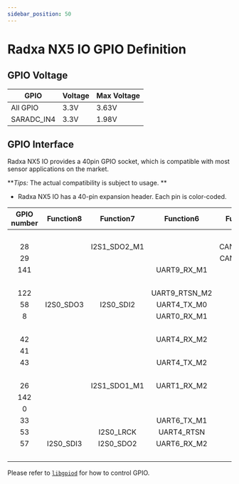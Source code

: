 ```yaml
---
sidebar_position: 50
---
```


# Radxa NX5 IO GPIO Definition

## GPIO Voltage

| GPIO       | Voltage | Max Voltage |
| ---------- | ------- | ----------- |
| All GPIO   | 3.3V    | 3.63V       |
| SARADC_IN4 | 3.3V    | 1.98V       |

## GPIO Interface

Radxa NX5 IO provides a 40pin GPIO socket, which is compatible with most sensor applications on the market.

**_Tips:_ The actual compatibility is subject to usage. **

- Radxa NX5 IO has a 40-pin expansion header. Each pin is color-coded.

<div className='gpio_style'>

| GPIO number | Function8 |  Function7   |   Function6   | Function5  |  Function4   | Function3  |  Function2  | Function1 |               Pin#               |              Pin#               | Function1 |  Function2  |  Function3  |  Function4   | Function5 |                 Function6                 |  Function7   | Function8  | GPIO number |
| :---------: | :-------: | :----------: | :-----------: | :--------: | :----------: | :--------: | :---------: | :-------: | :------------------------------: | :-----------------------------: | :-------: | :---------: | :---------: | :----------: | :-------: | :---------------------------------------: | :----------: | :--------: | :---------: |
|             |           |              |               |            |              |            |             |   +3.3V   | <div className='yellow'>1</div>  |  <div className='red'>2</div>   |   +5.0V   |             |             |              |           |                                           |              |            |             |
|     28      |           | I2S1_SDO2_M1 |               | CAN2_RX_M1 | SPI3_CS0_M2  | PWM3_IR_M0 | I2C1_SCL_M2 | GPIO0_D4  |  <div className='green'>3</div>  |  <div className='red'>4</div>   |   +5.0V   |             |             |              |           |                                           |              |            |             |
|     29      |           |              |               | CAN2_TX_M1 | SPI3_CS1_M2  |            | I2C1_SDA_M2 | GPIO0_D5  |  <div className='green'>5</div>  | <div className='black'>6</div>  |    GND    |             |             |              |           |                                           |              |            |             |
|     141     |           |              |  UART9_RX_M1  |            | SPI3_MISO_M1 |  PWM12_M1  |             | GPIO4_B5  |  <div className='green'>7</div>  | <div className='green'>8</div>  | GPIO0_B5  | I2C1_SCL_M0 |             |              |           | <div className='orange'>UART2_TX_M0</div> | I2S1_MCLK_M1 |            |     13      |
|             |           |              |               |            |              |            |             |    GND    |  <div className='black'>9</div>  | <div className='green'>10</div> | GPIO0_B6  | I2C1_SDA_M0 |             |              |           | <div className='orange'>UART2_RX_M0</div> | I2S1_SCLK_M1 |            |     14      |
|     122     |           |              | UART9_RTSN_M2 |            | SPI0_MOSI_M3 |            | I2C7_SCL_M2 | GPIO3_D2  | <div className='green'>11</div>  | <div className='green'>12</div> | GPIO1_C3  | I2C6_SCL_M1 | PWM7_IR_M2  | SPI4_CS0_M0  |           |                UART3_CTSN                 |  I2S0_SCLK   |            |     51      |
|     58      | I2S0_SDO3 |  I2S0_SDI2   |  UART4_TX_M0  |            | SPI1_CLK_M2  |  PWM0_M1   | I2C1_SCL_M4 | GPIO1_D2  | <div className='green'>13</div>  | <div className='black'>14</div> |    GND    |             |             |              |           |                                           |              |            |             |
|      8      |           |              |  UART0_RX_M1  |            | SPI2_CS1_M2  |            | I2C1_SCL_M1 | GPIO0_B0  | <div className='green'>15</div>  | <div className='green'>16</div> | GPIO1_D5  |             |             | SPI1_CS1_M2  |           |                                           |  I2S0_SDI1   |            |     61      |
|             |           |              |               |            |              |            |             |   +3.3V   | <div className='yellow'>17</div> | <div className='green'>18</div> | GPIO1_D3  | I2C1_SDA_M4 |   PWM1_M1   | SPI1_CS0_M2  |           |                UART4_RX_M0                |              |            |     59      |
|     42      |           |              |  UART4_RX_M2  |            | SPI0_MOSI_M2 |            |             | GPIO1_B2  | <div className='green'>19</div>  | <div className='black'>20</div> |    GND    |             |             |              |           |                                           |              |            |             |
|     41      |           |              |               |            | SPI0_MISO_M2 |            |             | GPIO1_B1  | <div className='green'>21</div>  | <div className='green'>22</div> | GPIO1_D0  | I2C7_SCL_M0 |             | SPI1_MISO_M2 |           |                UART6_TX_M2                |  I2S0_SDO1   |            |     56      |
|     43      |           |              |  UART4_TX_M2  |            | SPI0_CLK_M2  |            |             | GPIO1_B3  | <div className='green'>23</div>  | <div className='green'>24</div> | GPIO1_B4  |             |             | SPI0_CS0_M2  |           |                UART7_RX_M2                |              |            |     44      |
|             |           |              |               |            |              |            |             |    GND    | <div className='black'>25</div>  | <div className='green'>26</div> | GPIO1_B5  |             |             | SPI0_CS1_M2  |           |                UART7_TX_M2                |              |            |     45      |
|     26      |           | I2S1_SDO1_M1 |  UART1_RX_M2  |            | SPI3_MOSI_M2 |            | I2C0_SDA_M2 | GPIO0_D2  |  <div className='blue'>27</div>  | <div className='blue'>28</div>  | GPIO0_D1  | I2C0_SCL_M2 |             | SPI0_CS0_M0  |           |                UART1_TX_M2                | I2S1_SDO0_M1 | UART0_CTSN |     25      |
|     142     |           |              |               |            | SPI3_MOSI_M1 |  PWM13_M1  | I2C5_SCL_M1 | GPIO4_B6  | <div className='green'>29</div>  | <div className='black'>30</div> |    GND    |             |             |              |           |                                           |              |            |             |
|      0      |           |              |               |            |              |            |             | GPIO0_A0  | <div className='green'>31</div>  | <div className='green'>32</div> | GPIO4_B3  | I2C7_SDA_M3 | PWM15_IR_M1 |              |           |               UART8_CTSN_M0               | I2S1_SDO2_M0 |            |     139     |
|     33      |           |              |  UART6_TX_M1  |            | SPI4_MOSI_M2 |            | I2C2_SCL_M4 | GPIO1_A1  | <div className='green'>33</div>  | <div className='black'>34</div> |    GND    |             |             |              |           |                                           |              |            |             |
|     53      |           |  I2S0_LRCK   |  UART4_RTSN   |            |              |            | I2C2_SCL_M3 | GPIO1_C5  | <div className='green'>35</div>  | <div className='green'>36</div> | GPIO3_D3  | I2C7_SDA_M2 |  PWM10_M2   | SPI0_CLK_M3  |           |                                           |              |            |     123     |
|     57      | I2S0_SDI3 |  I2S0_SDO2   |  UART6_RX_M2  |            | SPI1_MOSI_M2 |            | I2C7_SDA_M0 | GPIO1_D1  | <div className='green'>37</div>  | <div className='green'>38</div> | GPIO1_D4  |             |             |              |           |                                           |  I2S0_SDI0   |            |     60      |
|             |           |              |               |            |              |            |             |    GND    | <div className='black'>39</div>  | <div className='green'>40</div> | GPIO1_C7  | I2C4_SCL_M4 |             |              |           |                UART4_CTSN                 |  I2S0_SDO0   |            |     55      |

</div>

Please refer to [`libgpiod`](/radxa-os/development/libgpiod.md) for how to control GPIO.
